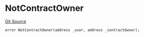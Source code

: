 # NotContractOwner
[Git Source](https://github.com/thrackle-io/rules-protocol/blob/ca661487b49e5b916c4fa8811d6bdafbe530a6c8/src/economic/ruleProcessor/tagged/TaggedRuleProcessorDiamondLib.sol)


```solidity
error NotContractOwner(address _user, address _contractOwner);
```

